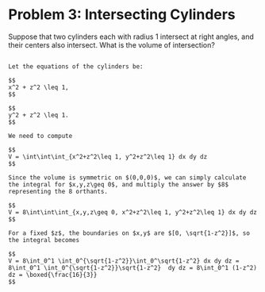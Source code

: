 # Problem 3: Intersecting Cylinders

Suppose that two cylinders each with radius $1$ intersect at right angles, and their centers also intersect. What is the volume of intersection?

````{dropdown} Click to show solution

Let the equations of the cylinders be:

$$
x^2 + z^2 \leq 1,
$$

$$
y^2 + z^2 \leq 1.
$$

We need to compute

$$
V = \int\int\int_{x^2+z^2\leq 1, y^2+z^2\leq 1} dx dy dz
$$

Since the volume is symmetric on $(0,0,0)$, we can simply calculate the integral for $x,y,z\geq 0$, and multiply the answer by $8$ representing the 8 orthants. 

$$
V = 8\int\int\int_{x,y,z\geq 0, x^2+z^2\leq 1, y^2+z^2\leq 1} dx dy dz
$$

For a fixed $z$, the boundaries on $x,y$ are $[0, \sqrt{1-z^2}]$, so the integral becomes 

$$
V = 8\int_0^1 \int_0^{\sqrt{1-z^2}}\int_0^\sqrt{1-z^2} dx dy dz = 8\int_0^1 \int_0^{\sqrt{1-z^2}}\sqrt{1-z^2}  dy dz = 8\int_0^1 (1-z^2) dz = \boxed{\frac{16}{3}}
$$

````
